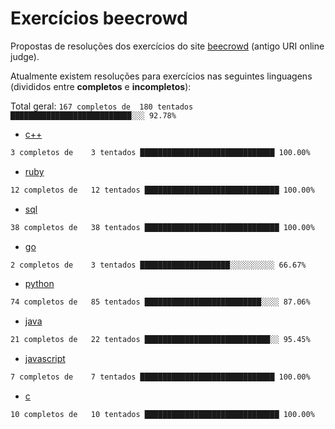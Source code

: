 # Exercícios beecrowd

Propostas de resoluções dos exercícios do site [beecrowd](https://www.beecrowd.com.br/) (antigo URI online judge).

Atualmente existem resoluções para exercícios nas seguintes linguagens (divididos entre **completos** e **incompletos**):

Total geral: ```167 completos de  180 tentados ███████████████████████████░░░ 92.78%```

- [c++](./c++)

```bash
3 completos de    3 tentados ██████████████████████████████ 100.00%
```

- [ruby](./ruby)

```bash
12 completos de   12 tentados ██████████████████████████████ 100.00%
```

- [sql](./sql)

```bash
38 completos de   38 tentados ██████████████████████████████ 100.00%
```

- [go](./go)

```bash
2 completos de    3 tentados ████████████████████░░░░░░░░░░ 66.67%
```

- [python](./python)

```bash
74 completos de   85 tentados ██████████████████████████░░░░ 87.06%
```

- [java](./java)

```bash
21 completos de   22 tentados ████████████████████████████░░ 95.45%
```

- [javascript](./javascript)

```bash
7 completos de    7 tentados ██████████████████████████████ 100.00%
```

- [c](./c)

```bash
10 completos de   10 tentados ██████████████████████████████ 100.00%
```